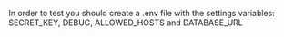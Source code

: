 In order to test you should create a .env file with the settings variables: SECRET_KEY, DEBUG, ALLOWED_HOSTS and DATABASE_URL
